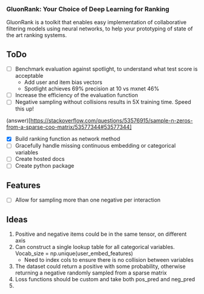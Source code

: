 ### GluonRank: Your Choice of Deep Learning for Ranking

GluonRank is a toolkit that enables easy implementation of collaborative filtering models using neural networks, to help your prototyping of state of the art ranking systems.


## ToDo

- [ ] Benchmark evaluation against spotlight, to understand what test score is acceptable
    - Add user and item bias vectors
    - Spotlight achieves 69% precision at 10 vs mxnet 46%
- [ ] Increase the efficiency of the evaluation function
- [ ] Negative sampling without collisions results in 5X training time. Speed this up!

(answer)[https://stackoverflow.com/questions/53576915/sample-n-zeros-from-a-sparse-coo-matrix/53577344#53577344]

- [x] Build ranking function as network method
- [ ] Gracefully handle missing continuous embedding or categorical variables
- [ ] Create hosted docs
- [ ] Create python package

## Features

- [ ] Allow for sampling more than one negative per interaction


## Ideas

1. Positive and negative items could be in the same tensor, on different axis
2. Can construct a single lookup table for all categorical variables. Vocab_size = np.unique(user_embed_features)
    - Need to index cols to ensure there is no collision between variables
3. The dataset could return a positive with some probability, otherwise returning a negative randomly sampled from a sparse matrix
4. Loss functions should be custom and take both pos_pred and neg_pred
5. 
    
```python

```


